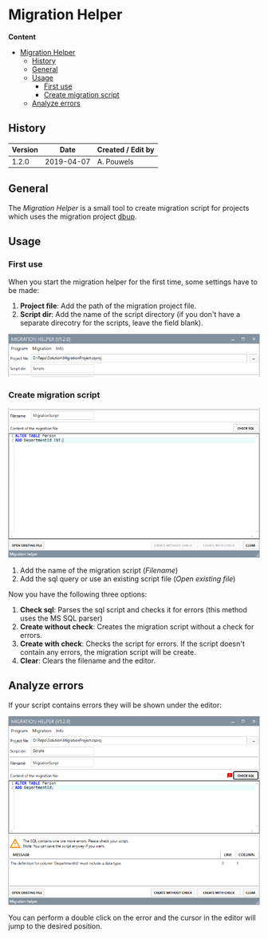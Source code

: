 # Migration Helper

**Content**
<!-- TOC -->

- [Migration Helper](#migration-helper)
    - [History](#history)
    - [General](#general)
    - [Usage](#usage)
        - [First use](#first-use)
        - [Create migration script](#create-migration-script)
    - [Analyze errors](#analyze-errors)

<!-- /TOC -->

## History
| Version | Date | Created / Edit by |
|---|---|---|
| 1.2.0 | 2019-04-07 | A. Pouwels |

## General
The *Migration Helper* is a small tool to create migration script for projects which uses the migration project [dbup](https://dbup.github.io).

## Usage

### First use
When you start the migration helper for the first time, some settings have to be made:

1. **Project file**: Add the path of the migration project file.
2. **Script dir**: Add the name of the script directory (if you don't have a separate direcotry for the scripts, leave the field blank).

![Settings](Images/Settings.png)

### Create migration script
![Migration](Images/NewMigration.png)

1. Add the name of the migration script (*Filename*)
2. Add the sql query or use an existing script file (*Open existing file*)

Now you have the following three options:
1. **Check sql**: Parses the sql script and checks it for errors (this method uses the MS SQL parser)
2. **Create without check**: Creates the migration script without a check for errors.
3. **Create with check**: Checks the script for errors. If the script doesn't contain any errors, the migration script will be create.
4. **Clear**: Clears the filename and the editor.

## Analyze errors
If your script contains errors they will be shown under the editor:

![Error](Images/003.png)

You can perform a double click on the error and the cursor in the editor will jump to the desired position.